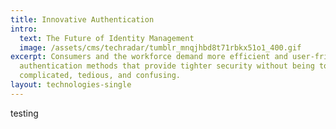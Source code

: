 ```yaml
---
title: Innovative Authentication
intro:
  text: The Future of Identity Management
  image: /assets/cms/techradar/tumblr_mnqjhbd8t71rbkx51o1_400.gif
excerpt: Consumers and the workforce demand more efficient and user-friendly
  authentication methods that provide tighter security without being too
  complicated, tedious, and confusing.
layout: technologies-single
---
```

testing